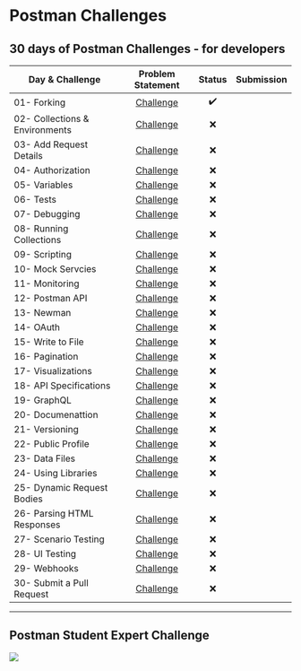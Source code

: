 # Postman Challenges



## 30 days of Postman Challenges - for developers

| Day & Challenge | Problem Statement   |  Status | Submission|
|----------|:-------------:|:------:|----
| 01- Forking                   |[Challenge](30-Day-Challenge/Day-01-Forking/README.md) | ✔️ |
| 02- Collections & Environments| [Challenge](/30-Day-Challenge/Day-02-Collections-and-Environments/README.md)| ❌ |
| 03- Add Request Details       |[Challenge](/30-Day-Challenge/Day-03-Add-request-details/README.md) | ❌ |
| 04- Authorization             |[Challenge](/30-Day-Challenge/Day-04-Authorization/README.md)| ❌ |
| 05- Variables                 |[Challenge](/30-Day-Challenge/Day-05-Variables/README.md) | ❌ |
| 06- Tests                     |[Challenge](/30-Day-Challenge/Day-06-Tests/README.md) | ❌ |
| 07- Debugging                 |[Challenge](/30-Day-Challenge/Day-07-Debugging/README.md) | ❌ |
| 08- Running Collections       | [Challenge](/30-Day-Challenge/Day-08-Running-Collections/README.md)| ❌ |
| 09- Scripting                 | [Challenge](/30-Day-Challenge/Day-09-Scripting/README.md)| ❌ |
| 10- Mock Servcies             | [Challenge](/30-Day-Challenge/Day-10-Mock-Services/README.md)| ❌ |
| 11- Monitoring                |[Challenge](/30-Day-Challenge/Day-11-Monitoring/README.md) | ❌ |
| 12- Postman API               |[Challenge](/30-Day-Challenge/Day-12-Postman-API/README.md) | ❌ |
| 13- Newman                    |[Challenge](/30-Day-Challenge/Day-13-Newman/README.md) | ❌ |
| 14- OAuth                     |[Challenge](/30-Day-Challenge/Day-14-OAuth/README.md) | ❌ |
| 15- Write to File             |[Challenge](/30-Day-Challenge/Day-15-Write-to-file/README.md) | ❌ |
| 16- Pagination                |[Challenge](/30-Day-Challenge/Day-16-Pagination/README.md) | ❌ |
| 17- Visualizations            |[Challenge](/30-Day-Challenge/Day-17-Visualizations/README.md) | ❌ |
| 18- API Specifications        |[Challenge](/30-Day-Challenge/Day-18-API-Specs/README.md) | ❌ |
| 19- GraphQL                   |[Challenge](/30-Day-Challenge/Day-19-GraphQL/README.md) | ❌ |
| 20- Documenattion             |[Challenge](/30-Day-Challenge/Day-20-Documentation/README.md) | ❌ |
| 21- Versioning                |[Challenge](/30-Day-Challenge/Day-21-Versioning/README.md) | ❌ |
| 22- Public Profile            |[Challenge](/30-Day-Challenge/Day-22-Public-Profile/README.md) | ❌ |
| 23- Data Files                |[Challenge](/30-Day-Challenge/Day-23-Data-Files/README.md) | ❌ |
| 24- Using Libraries           |[Challenge](/30-Day-Challenge/Day-24-Using-Libraries/README.md) | ❌ |
| 25- Dynamic Request Bodies    |[Challenge](/30-Day-Challenge/Day-25-Dynamic-Request-Bodies/README.md) | ❌ |
| 26- Parsing HTML Responses    |[Challenge](/30-Day-Challenge/Day-26-Parsing-HTML-Responses/README.md) | ❌ |
| 27- Scenario Testing          | [Challenge](/30-Day-Challenge/Day-27-Scenario-Testing/README.md)| ❌|
| 28- UI Testing                | [Challenge](/30-Day-Challenge/Day-28-UI-Testing/README.md)| ❌ |
| 29- Webhooks                  |[Challenge](/30-Day-Challenge/Day-29-Webhooks/README.md) | ❌ |
| 30- Submit a Pull Request     |[Challenge](/30-Day-Challenge/Day-30-Submit-PR/README.md) | ❌ |
---------------------------

## Postman Student Expert Challenge 

<img src="https://i.imgur.com/AG5oFBc.png">

<!-- Flex badge here when I get it

[![PostmanBadge](https://img.shields.io/badge/postman-student%20expert-orange?style=for-the-badge&logo=appveyor)](badgr link goes here)

-->